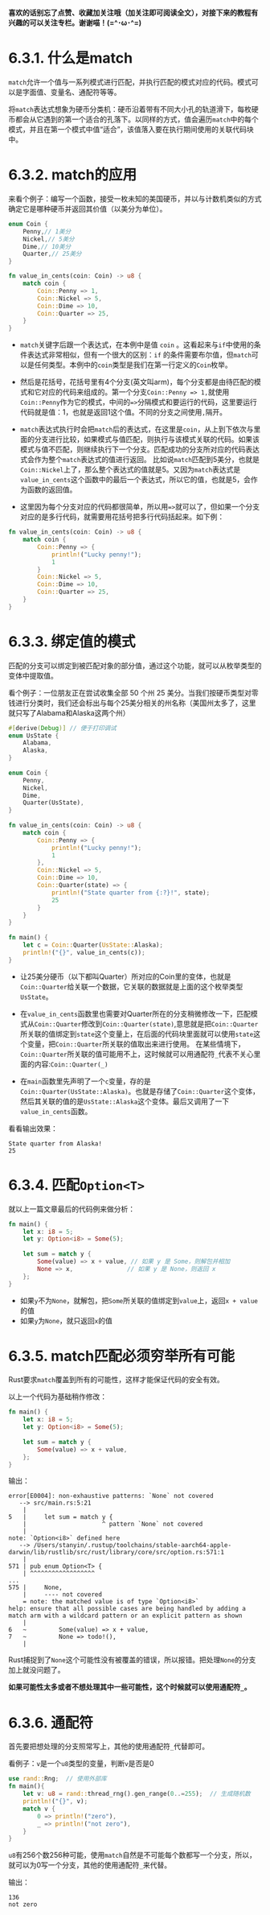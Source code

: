 **喜欢的话别忘了点赞、收藏加关注哦（加关注即可阅读全文），对接下来的教程有兴趣的可以关注专栏。谢谢喵！(=^･ω･^=)**
# 6.3.1. 什么是match
`match`允许一个值与一系列模式进行匹配，并执行匹配的模式对应的代码。模式可以是字面值、变量名、通配符等等。

将`match`表达式想象为硬币分类机：硬币沿着带有不同大小孔的轨道滑下，每枚硬币都会从它遇到的第一个适合的孔落下。以同样的方式，值会遍历`match`中的每个模式，并且在第一个模式中值“适合”，该值落入要在执行期间使用的关联代码块中。

# 6.3.2. match的应用
来看个例子：编写一个函数，接受一枚未知的美国硬币，并以与计数机类似的方式确定它是哪种硬币并返回其价值（以美分为单位）。
```rust
enum Coin {
    Penny,// 1美分
    Nickel,// 5美分
    Dime,// 10美分
    Quarter,// 25美分
}

fn value_in_cents(coin: Coin) -> u8 {
    match coin {
        Coin::Penny => 1,
        Coin::Nickel => 5,
        Coin::Dime => 10,
        Coin::Quarter => 25,
    }
}
```
- `match`关键字后跟一个表达式，在本例中是值 `coin` 。这看起来与`if`中使用的条件表达式非常相似，但有一个很大的区别：`if` 的条件需要布尔值，但`match`可以是任何类型。本例中的`coin`类型是我们在第一行定义的`Coin`枚举。

- 然后是花括号，花括号里有4个分支(英文叫arm)，每个分支都是由待匹配的模式和它对应的代码来组成的。第一个分支`Coin::Penny => 1,`就使用`Coin::Penny`作为它的模式，中间的`=>`分隔模式和要运行的代码，这里要运行代码就是值：1，也就是返回1这个值。不同的分支之间使用`,`隔开。

- `match`表达式执行时会把`match`后的表达式，在这里是`coin`，从上到下依次与里面的分支进行比较，如果模式与值匹配，则执行与该模式关联的代码。如果该模式与值不匹配，则继续执行下一个分支。匹配成功的分支所对应的代码表达式会作为整个`match`表达式的值进行返回。
  比如说`match`匹配到5美分，也就是`Coin::Nickel`上了，那么整个表达式的值就是5。又因为`match`表达式是`value_in_cents`这个函数中的最后一个表达式，所以它的值，也就是5，会作为函数的返回值。

- 这里因为每个分支对应的代码都很简单，所以用`=>`就可以了，但如果一个分支对应的是多行代码，就需要用花括号把多行代码括起来。如下例：
```rust
fn value_in_cents(coin: Coin) -> u8 {
    match coin {
        Coin::Penny => {
            println!("Lucky penny!");
            1
        }
        Coin::Nickel => 5,
        Coin::Dime => 10,
        Coin::Quarter => 25,
    }
}
```

# 6.3.3. 绑定值的模式
匹配的分支可以绑定到被匹配对象的部分值，通过这个功能，就可以从枚举类型的变体中提取值。

看个例子：一位朋友正在尝试收集全部 50 个州 25 美分。当我们按硬币类型对零钱进行分类时，我们还会标出与每个25美分相关的州名称（美国州太多了，这里就只写了Alabama和Alaska这两个州）
```rust
#[derive(Debug)] // 便于打印调试 
enum UsState {  
    Alabama,  
    Alaska,  
}  
  
enum Coin {  
    Penny,  
    Nickel,  
    Dime,  
    Quarter(UsState),  
}  
  
fn value_in_cents(coin: Coin) -> u8 {  
    match coin {  
        Coin::Penny => {  
            println!("Lucky penny!");  
            1  
        },  
        Coin::Nickel => 5,  
        Coin::Dime => 10,  
        Coin::Quarter(state) => {  
            println!("State quarter from {:?}!", state);  
            25  
        }  
    }  
}  
  
fn main() {  
    let c = Coin::Quarter(UsState::Alaska);  
    println!("{}", value_in_cents(c));  
}
```
- 让25美分硬币（以下都叫Quarter）所对应的Coin里的变体，也就是`Coin::Quarter`给关联一个数据，它关联的数据就是上面的这个枚举类型`UsState`。

- 在`value_in_cents`函数里也需要对Quarter所在的分支稍微修改一下，匹配模式从`Coin::Quarter`修改到`Coin::Quarter(state)`,意思就是把`Coin::Quarter`所关联的值绑定到`state`这个变量上，在后面的代码块里面就可以使用`state`这个变量，把`Coin::Quarter`所关联的值取出来进行使用。
  在某些情境下，`Coin::Quarter`所关联的值可能用不上，这时候就可以用通配符`_`代表不关心里面的内容:`Coin::Quarter(_)`

- 在`main`函数里先声明了一个`c`变量，存的是`Coin::Quarter(UsState::Alaska)`。也就是存储了`Coin::Quarter`这个变体，然后其关联的值的是`UsState::Alaska`这个变体。最后又调用了一下`value_in_cents`函数。

看看输出效果：
```
State quarter from Alaska!
25
```

# 6.3.4. 匹配`Option<T>`
就以上一篇文章最后的代码例来做分析：
```rust
fn main() {  
    let x: i8 = 5;  
    let y: Option<i8> = Some(5);  
  
    let sum = match y {  
        Some(value) => x + value, // 如果 y 是 Some，则解包并相加  
        None => x,               // 如果 y 是 None，则返回 x    
    };  
}
```
- 如果`y`不为`None`，就解包，把`Some`所关联的值绑定到`value`上，返回`x + value`的值
- 如果`y`为`None`，就只返回`x`的值

# 6.3.5. match匹配必须穷举所有可能
Rust要求`match`覆盖到所有的可能性，这样才能保证代码的安全有效。

以上一个代码为基础稍作修改：
```rust
fn main() {  
    let x: i8 = 5;  
    let y: Option<i8> = Some(5);  
  
    let sum = match y {  
        Some(value) => x + value,   
    };  
}
```
输出：
```
error[E0004]: non-exhaustive patterns: `None` not covered
   --> src/main.rs:5:21
    |
5   |     let sum = match y {
    |                     ^ pattern `None` not covered
    |
note: `Option<i8>` defined here
   --> /Users/stanyin/.rustup/toolchains/stable-aarch64-apple-darwin/lib/rustlib/src/rust/library/core/src/option.rs:571:1
    |
571 | pub enum Option<T> {
    | ^^^^^^^^^^^^^^^^^^
...
575 |     None,
    |     ---- not covered
    = note: the matched value is of type `Option<i8>`
help: ensure that all possible cases are being handled by adding a match arm with a wildcard pattern or an explicit pattern as shown
    |
6   ~         Some(value) => x + value,
7   ~         None => todo!(),
    |
```
Rust捕捉到了`None`这个可能性没有被覆盖的错误，所以报错。把处理`None`的分支加上就没问题了。

**如果可能性太多或者不想处理其中一些可能性，这个时候就可以使用通配符`_`。**

# 6.3.6. 通配符
首先要把想处理的分支照常写上，其他的使用通配符`_`代替即可。

看例子：`v`是一个`u8`类型的变量，判断`v`是否是0
```rust
use rand::Rng;  // 使用外部库
fn main(){  
    let v: u8 = rand::thread_rng().gen_range(0..=255);  // 生成随机数
    println!("{}", v);  
    match v {  
        0 => println!("zero"),  
        _ => println!("not zero"),  
    }  
}
```
`u8`有256个数256种可能，使用`match`自然是不可能每个数都写一个分支，所以，就可以为0写一个分支，其他的使用通配符`_`来代替。

输出：
```
136
not zero
```

